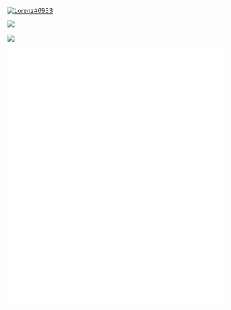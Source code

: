 [![Lorenz#6933](https://lanyard.cnrad.dev/api/838620835282812969?idleMessage=https%3A%2F%2Fdarshan.studio%2F)](https://discord.com/users/838620835282812969)

![](https://streak-stats.demolab.com?user=Dqrshan&theme=dark&border_radius=5&stroke=FF6666&border=FF6666&background=18181B)

![](https://github-readme-stats.vercel.app/api?username=Dqrshan&show_icons=true&theme=dark)

![](https://raw.githubusercontent.com/Dqrshan/github-stats/master/generated/overview.svg#gh-dark-mode-only)
![](https://raw.githubusercontent.com/Dqrshan/github-stats/master/generated/languages.svg#gh-dark-mode-only)
